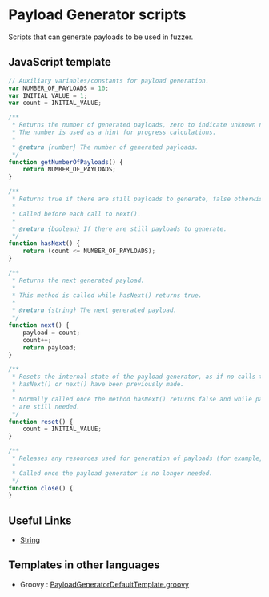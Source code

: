 Payload Generator scripts
=========================

Scripts that can generate payloads to be used in fuzzer.

## JavaScript template

```JavaScript
// Auxiliary variables/constants for payload generation.
var NUMBER_OF_PAYLOADS = 10;
var INITIAL_VALUE = 1;
var count = INITIAL_VALUE;

/**
 * Returns the number of generated payloads, zero to indicate unknown number.
 * The number is used as a hint for progress calculations.
 * 
 * @return {number} The number of generated payloads.
 */
function getNumberOfPayloads() {
    return NUMBER_OF_PAYLOADS;
}

/**
 * Returns true if there are still payloads to generate, false otherwise.
 * 
 * Called before each call to next().
 * 
 * @return {boolean} If there are still payloads to generate.
 */
function hasNext() {
    return (count <= NUMBER_OF_PAYLOADS);
}

/**
 * Returns the next generated payload.
 * 
 * This method is called while hasNext() returns true.
 * 
 * @return {string} The next generated payload.
 */
function next() {
    payload = count;
    count++;
    return payload;
}

/**
 * Resets the internal state of the payload generator, as if no calls to
 * hasNext() or next() have been previously made.
 * 
 * Normally called once the method hasNext() returns false and while payloads
 * are still needed.
 */
function reset() {
    count = INITIAL_VALUE;
}

/**
 * Releases any resources used for generation of payloads (for example, a file).
 * 
 * Called once the payload generator is no longer needed.
 */
function close() {
}
```

## Useful Links
* [String](https://docs.oracle.com/javase/8/docs/api/java/lang/String.html)

## Templates in other languages

* Groovy : [PayloadGeneratorDefaultTemplate.groovy](https://github.com/zaproxy/zap-extensions/blob/main/addOns/groovy/src/main/zapHomeFiles/scripts/templates/payloadgenerator/PayloadGeneratorDefaultTemplate.groovy)
